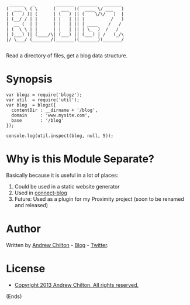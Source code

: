 ```
 ______   _        _______  _______  _______ 
(  ___ \ ( \      (  ___  )(  ____ \/ ___   )
| (   ) )| (      | (   ) || (    \/\/   )  |
| (__/ / | |      | |   | || |          /   )
|  __ (  | |      | |   | || | ____    /   / 
| (  \ \ | |      | |   | || | \_  )  /   /  
| )___) )| (____/\| (___) || (___) | /   (_/\
|/ \___/ (_______/(_______)(_______)(_______/
                                             
```

Read a directory of files, get a blog data structure.

# Synopsis #

```
var blogz = require('blogz');
var util  = require('util');
var blog  = blogz({
  contentDir : __dirname + '/blog',
  domain     : 'www.mysite.com',
  base       : '/blog'
});

console.log(util.inspect(blog, null, 5));
```

# Why is this Module Separate? #

Basically because it is useful in a lot of places:

1. Could be used in a static website generator
2. Used in [connect-blog](http://npm.im/connect-blog)
3. Future: Used as a plugin for my Proximity project (soon to be renamed and released)

# Author #

Written by [Andrew Chilton](http://chilts.org/) - [Blog](http://chilts.org/blog/) - [Twitter](https://twitter.com/andychilton).

# License #

* [Copyright 2013 Andrew Chilton.  All rights reserved.](http://chilts.mit-license.org/2013/)

(Ends)
